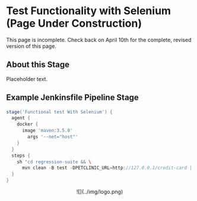 # Test Functionality with Selenium (Page Under Construction)

This page is incomplete. Check back on April 10th for the complete, revised version of this page.

## About this Stage
Placeholder text.

## Example Jenkinsfile Pipeline Stage
```groovy
stage('Functional test With Selenium') {
  agent {
    docker {
      image 'maven:3.5.0'
        args '--net="host"'
    }
  }
  steps {
    sh "cd regression-suite && \
      mvn clean -B test -DPETCLINIC_URL=http://127.0.0.1/credit-card || true"
  }
}
```

<center id="footer">
  ![](../img/logo.png)
</center>
